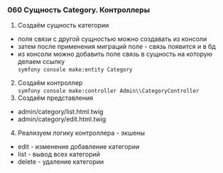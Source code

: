 
### 060 Сущность Category. Контроллеры  
1. Создаём сущность категории  
- поля связи с другой сущностью можно создавать из консоли  
- затем после применения миграций поле - связь появится и в бд  
- из консоли можно добавить поле связь в сущность на которую делаем ссылку  
`symfony console make:entity Category`  
2. Создаём контроллер  
`symfony console make:controller Admin\\CategoryController`  
3. Создаём представления  
- admin/category/list.html.twig  
- admin/category/edit.html.twig  
4. Реализуем логику контроллера - экшены  
- edit - изменение добавление категории  
- list - вывод всех категорий  
- delete - удаление категории  

